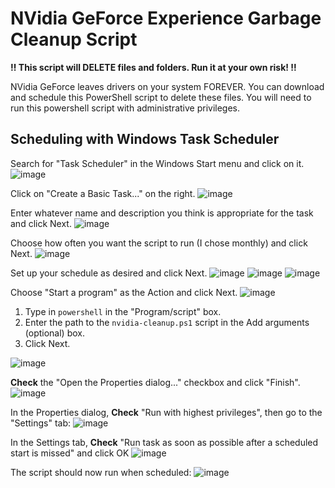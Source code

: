 # NVidia GeForce Experience Garbage Cleanup Script

**:bangbang: This script will DELETE files and folders. Run it at your own risk! :bangbang:**

NVidia GeForce leaves drivers on your system FOREVER. You can download and schedule this PowerShell script to delete these files. You will need to run this powershell script with administrative privileges.

## Scheduling with Windows Task Scheduler

Search for "Task Scheduler" in the Windows Start menu and click on it.
![image](https://user-images.githubusercontent.com/2159765/229043549-af0aa763-b42d-4380-9525-907c89baf5e9.png)

Click on "Create a Basic Task..." on the right.
![image](https://user-images.githubusercontent.com/2159765/229043866-d34c2ffc-d45b-48a9-ac77-5532b224986f.png)

Enter whatever name and description you think is appropriate for the task and click Next.
![image](https://user-images.githubusercontent.com/2159765/229044192-1698348e-60fb-4bcd-9378-b0da3acb6414.png)

Choose how often you want the script to run (I chose monthly) and click Next.
![image](https://user-images.githubusercontent.com/2159765/229044618-e8d549b5-d150-42c8-a89f-733c4d530a68.png)

Set up your schedule as desired and click Next.
![image](https://user-images.githubusercontent.com/2159765/229044849-da493230-3f53-4b7c-b33f-2a0c867faa3a.png)
![image](https://user-images.githubusercontent.com/2159765/229045010-0ea1fe2a-6347-414c-a735-bdc00f1706a2.png)
![image](https://user-images.githubusercontent.com/2159765/229045351-1492a8e6-02f0-471b-8888-8615d66af6b2.png)

Choose "Start a program" as the Action and click Next.
![image](https://user-images.githubusercontent.com/2159765/229045431-51cfec90-a439-4a47-ac57-51e5b39609e8.png)

1. Type in `powershell` in the "Program/script" box.
2. Enter the path to the `nvidia-cleanup.ps1` script in the Add arguments (optional) box.
3. Click Next.

![image](https://user-images.githubusercontent.com/2159765/229045882-290f9993-e609-49d6-8c2c-c872c6a344bf.png)

**Check** the "Open the Properties dialog..." checkbox and click "Finish".
![image](https://user-images.githubusercontent.com/2159765/229046531-2b0b6040-d4df-4770-9832-7ba9bc5db3d3.png)

In the Properties dialog, **Check** "Run with highest privileges", then go to the "Settings" tab:
![image](https://user-images.githubusercontent.com/2159765/229047406-302a2aa7-5b68-41c2-a66c-459c222f0a65.png)

In the Settings tab, **Check** "Run task as soon as possible after a scheduled start is missed" and  click OK
![image](https://user-images.githubusercontent.com/2159765/229048016-61f7e658-1655-48ef-9208-50f61b7eba0a.png)

The script should now run when scheduled:
![image](https://user-images.githubusercontent.com/2159765/229048749-87f5521e-256a-4331-9783-7a3c098939bc.png)
